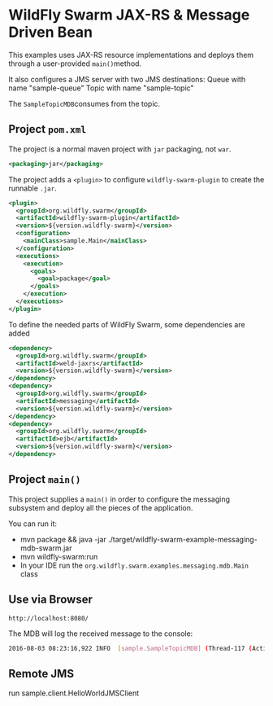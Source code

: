 # WildFly Swarm JAX-RS & Message Driven Bean

This examples uses JAX-RS resource implementations and deploys
them through a user-provided `main()`method.

It also configures a JMS server with two JMS destinations:
Queue with name "sample-queue"
Topic with name "sample-topic"

The `SampleTopicMDB`consumes from the topic.

## Project `pom.xml`

The project is a normal maven project with `jar` packaging, not `war`.

``` xml
<packaging>jar</packaging>
```

The project adds a `<plugin>` to configure `wildfly-swarm-plugin` to
create the runnable `.jar`.

``` xml
<plugin>
  <groupId>org.wildfly.swarm</groupId>
  <artifactId>wildfly-swarm-plugin</artifactId>
  <version>${version.wildfly-swarm}</version>
  <configuration>
    <mainClass>sample.Main</mainClass>
  </configuration>
  <executions>
    <execution>
      <goals>
        <goal>package</goal>
      </goals>
    </execution>
  </executions>
</plugin>
```

To define the needed parts of WildFly Swarm, some dependencies are added

``` xml
<dependency>
  <groupId>org.wildfly.swarm</groupId>
  <artifactId>weld-jaxrs</artifactId>
  <version>${version.wildfly-swarm}</version>
</dependency>
<dependency>
  <groupId>org.wildfly.swarm</groupId>
  <artifactId>messaging</artifactId>
  <version>${version.wildfly-swarm}</version>
</dependency>
<dependency>
  <groupId>org.wildfly.swarm</groupId>
  <artifactId>ejb</artifactId>
  <version>${version.wildfly-swarm}</version>
</dependency>
```

## Project `main()`

This project supplies a `main()` in order to configure the messaging
subsystem and deploy all the pieces of the application.

You can run it:

* mvn package && java -jar ./target/wildfly-swarm-example-messaging-mdb-swarm.jar
* mvn wildfly-swarm:run
* In your IDE run the `org.wildfly.swarm.examples.messaging.mdb.Main` class

## Use via Browser

    http://localhost:8080/

The MDB will log the received message to the console:

``` sh
2016-08-03 08:23:16,922 INFO  [sample.SampleTopicMDB] (Thread-117 (ActiveMQ-client-global-threads-1211290936)) received: Test Message
```

## Remote JMS

run sample.client.HelloWorldJMSClient
